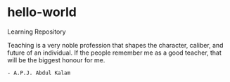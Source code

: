 # hello-world
Learning Repository

Teaching is a very noble profession that shapes the character, caliber, and future of an individual. If the people remember me as a good teacher, that will be the biggest honour for me. 

    - A.P.J. Abdul Kalam
